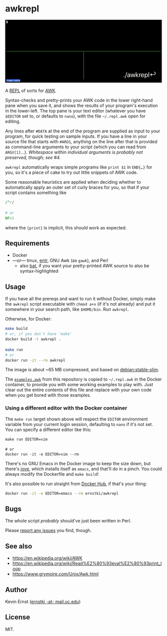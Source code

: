 awkrepl
=======

![Screenshot showing the REPL in action](demo.gif)

A [REPL][1] of sorts for [AWK][2].

Syntax-checks and pretty-prints your AWK code in the lower right-hand pane when
you save it, and shows the results of your program's execution in the
lower-left. The top pane is your text editor (whatever you have `$EDITOR` set
to, or defaults to `nano`), with the file `~/.repl.awk` open for editing.

Any lines after `#DATA` at the end of the program are supplied as input to your
program, for quick testing on sample inputs. If you have a line in your source
file that starts with `#ARGS`, anything on the line after that is provided as
command-line arguments to your script (which you can read from `ARGV[1]`…).
_Whitespace within individual arguments is probably not preserved, though; see
#4._

`awkrepl` automatically wraps simple programs like `print $1` in `END{…}` for
you, so it's a piece of cake to try out little snippets of AWK code.

Some reasonable heuristics are applied when deciding whether to automatically
apply an outer set of curly braces for you, so that if your script contains
something like

```awk
/^r/

# or
NF>1
```

where the `{print}` is implicit, this should work as expected.


Requirements
------------

* Docker
* _—or—_ tmux, [entr][], GNU Awk (as `gawk`), and Perl
    * also [bat][], if you want your pretty-printed AWK source to also be
      syntax-highlighted


Usage
-----

If you have all the prereqs and want to run it without Docker, simply make the
`awkrepl` script executable with `chmod a+x` (if it's not already) and put it
somewhere in your search path, like `$HOME/bin`. Run `awkrepl`.

Otherwise, for Docker:

```bash
make build
# or, if you don't have 'make'
docker build -t awkrepl .

make run
# or
docker run -it --rm awkrepl
```

The image is about ~65 MB compressed, and based on [debian:stable-slim][slim].

The [`examples.awk`](examples.awk) from this repository is copied to
`~/.repl.awk` in the Docker container, to provide you with some working
examples to play with. Just clear out the entire contents of this file and
replace with your own code when you get bored with those examples.

### Using a different editor with the Docker container

The `make run` target shown above will respect the `EDITOR` environment
variable from your current login session, defaulting to `nano` if it's not set.
You can specify a different editor like this:

```
make run EDITOR=vim

# or
docker run -it -e EDITOR=vim --rm
```

There's no GNU Emacs in the Docker image to keep the size down, but there's
[jove][], which installs itself as `emacs`, and that'll do in a pinch.  You
could always modify the Dockerfile and `make build`!

It's also possible to run straight from [Docker Hub][hub], if that's your
thing:

```bash
docker run -it -e EDITOR=emacs --rm ernstki/awkrepl
```


Bugs
----

The whole script _probably_ should've just been written in Perl.

Please [report any issues][issues] you find, though.


See also
--------

* <https://en.wikipedia.org/wiki/AWK>
* <https://en.wikipedia.org/wiki/Read%E2%80%93eval%E2%80%93print_loop>
* <https://www.grymoire.com/Unix/Awk.html>


Author
------

Kevin Ernst ([ernstki -at- mail.uc.edu](mailto:ernstki%20-at%20mail.uc.edu))


License
-------

MIT.


[1]: https://en.wikipedia.org/wiki/Read%E2%80%93eval%E2%80%93print_loop
[2]: https://en.wikipedia.org/wiki/AWK
[entr]: http://eradman.com/entrproject/
[bat]: https://github.com/sharkdp/bat
[jove]: https://www.emacswiki.org/emacs/Jove
[slim]: https://hub.docker.com/_/debian
[hub]: https://hub.docker.com/repository/docker/ernstki/awkrepl
[issues]: https://github.com/ernstki/awkrepl/issues
